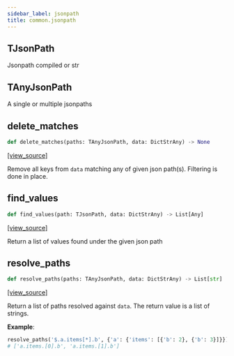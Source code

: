 ```yaml
---
sidebar_label: jsonpath
title: common.jsonpath
---
```


## TJsonPath

Jsonpath compiled or str

## TAnyJsonPath

A single or multiple jsonpaths

## delete\_matches

```python
def delete_matches(paths: TAnyJsonPath, data: DictStrAny) -> None
```

[[view_source]](https://github.com/dlt-hub/dlt/blob/9857029af018a582dd24da4070562f58bb7e9fc5/dlt/common/jsonpath.py#L25)

Remove all keys from `data` matching any of given json path(s).
Filtering is done in place.

## find\_values

```python
def find_values(path: TJsonPath, data: DictStrAny) -> List[Any]
```

[[view_source]](https://github.com/dlt-hub/dlt/blob/9857029af018a582dd24da4070562f58bb7e9fc5/dlt/common/jsonpath.py#L33)

Return a list of values found under the given json path

## resolve\_paths

```python
def resolve_paths(paths: TAnyJsonPath, data: DictStrAny) -> List[str]
```

[[view_source]](https://github.com/dlt-hub/dlt/blob/9857029af018a582dd24da4070562f58bb7e9fc5/dlt/common/jsonpath.py#L39)

Return a list of paths resolved against `data`. The return value is a list of strings.

**Example**:

```py
resolve_paths('$.a.items[*].b', {'a': {'items': [{'b': 2}, {'b': 3}]}})
# ['a.items.[0].b', 'a.items.[1].b']
```

